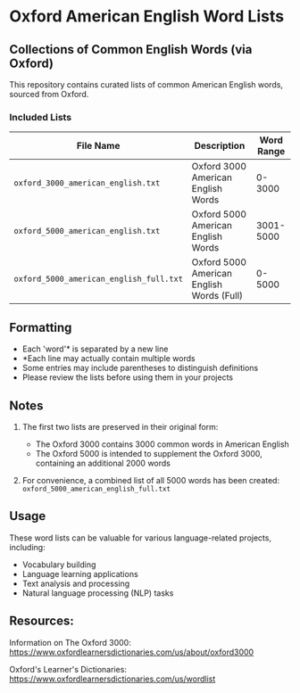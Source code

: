 # Oxford American English Word Lists

## Collections of Common English Words (via Oxford)

This repository contains curated lists of common American English words, sourced from Oxford.

### Included Lists

| File Name | Description | Word Range |
|-----------|-------------|------------|
| `oxford_3000_american_english.txt` | Oxford 3000 American English Words | 0-3000 |
| `oxford_5000_american_english.txt` | Oxford 5000 American English Words | 3001-5000 |
| `oxford_5000_american_english_full.txt` | Oxford 5000 American English Words (Full) | 0-5000 |

## Formatting

- Each 'word'* is separated by a new line
- *Each line may actually contain multiple words
- Some entries may include parentheses to distinguish definitions
- Please review the lists before using them in your projects

## Notes

1. The first two lists are preserved in their original form:
   - The Oxford 3000 contains 3000 common words in American English
   - The Oxford 5000 is intended to supplement the Oxford 3000, containing an additional 2000 words

2. For convenience, a combined list of all 5000 words has been created:
   `oxford_5000_american_english_full.txt`

## Usage

These word lists can be valuable for various language-related projects, including:

- Vocabulary building
- Language learning applications
- Text analysis and processing
- Natural language processing (NLP) tasks

## Resources:

Information on The Oxford 3000: https://www.oxfordlearnersdictionaries.com/us/about/oxford3000

Oxford's Learner's Dictionaries: https://www.oxfordlearnersdictionaries.com/us/wordlist
